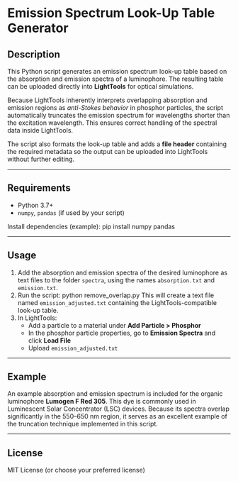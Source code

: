 # Emission Spectrum Look-Up Table Generator

## Description
This Python script generates an emission spectrum look-up table based on the absorption and emission spectra of a luminophore. The resulting table can be uploaded directly into **LightTools** for optical simulations.

Because LightTools inherently interprets overlapping absorption and emission regions as *anti-Stokes behavior* in phosphor particles, the script automatically truncates the emission spectrum for wavelengths shorter than the excitation wavelength. This ensures correct handling of the spectral data inside LightTools.

The script also formats the look-up table and adds a **file header** containing the required metadata so the output can be uploaded into LightTools without further editing.

---

## Requirements
- Python 3.7+
- `numpy`, `pandas` (if used by your script)

Install dependencies (example):
    pip install numpy pandas

---

## Usage
1. Add the absorption and emission spectra of the desired luminophore as text files to the folder `spectra`, using the names `absorption.txt` and `emission.txt`.
2. Run the script:
    python remove_overlap.py
   This will create a text file named `emission_adjusted.txt` containing the LightTools-compatible look-up table.
3. In LightTools:
   - Add a particle to a material under **Add Particle > Phosphor**  
   - In the phosphor particle properties, go to **Emission Spectra** and click **Load File**  
   - Upload `emission_adjusted.txt`

---

## Example
An example absorption and emission spectrum is included for the organic luminophore **Lumogen F Red 305**. This dye is commonly used in Luminescent Solar Concentrator (LSC) devices. Because its spectra overlap significantly in the 550–650 nm region, it serves as an excellent example of the truncation technique implemented in this script.

---

## License
MIT License (or choose your preferred license)
